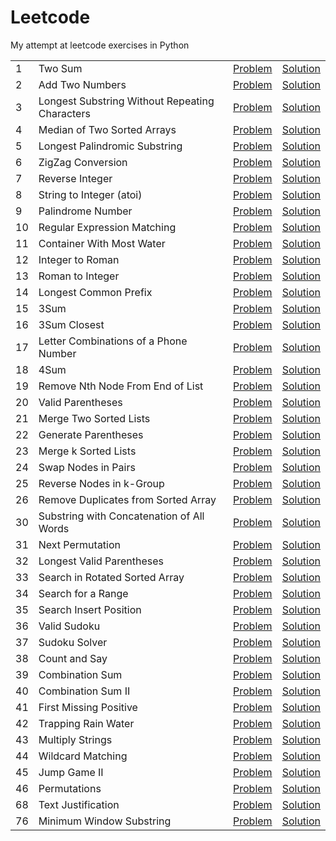 # Leetcode

My attempt at leetcode exercises in Python

|     |                                                |                                                                                          |                                                                         |
| --- | ---------------------------------------------- | :--------------------------------------------------------------------------------------: | :---------------------------------------------------------------------: |
| 1   | Two Sum                                        |                    [Problem](https://leetcode.com/problems/two-sum/)                     |                    [Solution](solutions/two_sum.py)                     |
| 2   | Add Two Numbers                                |                [Problem](https://leetcode.com/problems/add-two-numbers/)                 |                [Solution](solutions/add_two_numbers.py)                 |
| 3   | Longest Substring Without Repeating Characters | [Problem](https://leetcode.com/problems/longest-substring-without-repeating-characters/) | [Solution](solutions/longest_substring_without_repeating_characters.py) |
| 4   | Median of Two Sorted Arrays                    |          [Problem](https://leetcode.com/problems/median-of-two-sorted-arrays/)           |          [Solution](solutions/median_of_two_sorted_arrays.py)           |
| 5   | Longest Palindromic Substring                  |         [Problem](https://leetcode.com/problems/longest-palindromic-substring/)          |         [Solution](solutions/longest_palindromic_substring.py)          |
| 6   | ZigZag Conversion                              |               [Problem](https://leetcode.com/problems/zigzag-conversion/)                |               [Solution](solutions/zigzag_conversion.py)                |
| 7   | Reverse Integer                                |                [Problem](https://leetcode.com/problems/reverse-integer/)                 |                [Solution](solutions/reverse_integer.py)                 |
| 8   | String to Integer (atoi)                       |             [Problem](https://leetcode.com/problems/string-to-integer-atoi/)             |             [Solution](solutions/string_to_integer_atoi.py)             |
| 9   | Palindrome Number                              |               [Problem](https://leetcode.com/problems/palindrome-number/)                |               [Solution](solutions/palindrome_number.py)                |
| 10  | Regular Expression Matching                    |          [Problem](https://leetcode.com/problems/regular-expression-matching/)           |          [Solution](solutions/regular_expression_matching.py)           |
| 11  | Container With Most Water                      |           [Problem](https://leetcode.com/problems/container-with-most-water/)            |           [Solution](solutions/container_with_most_water.py)            |
| 12  | Integer to Roman                               |                [Problem](https://leetcode.com/problems/integer-to-roman/)                |                [Solution](solutions/integer_to_roman.py)                |
| 13  | Roman to Integer                               |                [Problem](https://leetcode.com/problems/roman-to-integer/)                |                [Solution](solutions/roman_to_integer.py)                |
| 14  | Longest Common Prefix                          |             [Problem](https://leetcode.com/problems/longest-common-prefix/)              |             [Solution](solutions/longest_common_prefix.py)              |
| 15  | 3Sum                                           |                      [Problem](https://leetcode.com/problems/3sum/)                      |                      [Solution](solutions/3sum.py)                      |
| 16  | 3Sum Closest                                   |                  [Problem](https://leetcode.com/problems/3sum-closest/)                  |                  [Solution](solutions/3sum_closest.py)                  |
| 17  | Letter Combinations of a Phone Number          |     [Problem](https://leetcode.com/problems/letter-combinations-of-a-phone-number/)      |     [Solution](solutions/letter_combinations_of_a_phone_number.py)      |
| 18  | 4Sum                                           |                      [Problem](https://leetcode.com/problems/4sum/)                      |                      [Solution](solutions/4sum.py)                      |
| 19  | Remove Nth Node From End of List               |        [Problem](https://leetcode.com/problems/remove-nth-node-from-end-of-list/)        |        [Solution](solutions/remove_nth_node_from_end_of_list.py)        |
| 20  | Valid Parentheses                              |               [Problem](https://leetcode.com/problems/valid-parentheses/)                |               [Solution](solutions/valid_parentheses.py)                |
| 21  | Merge Two Sorted Lists                         |             [Problem](https://leetcode.com/problems/merge-two-sorted-lists/)             |             [Solution](solutions/merge_two_sorted_lists.py)             |
| 22  | Generate Parentheses                           |              [Problem](https://leetcode.com/problems/generate-parentheses/)              |              [Solution](solutions/generate_parentheses.py)              |
| 23  | Merge k Sorted Lists                           |              [Problem](https://leetcode.com/problems/merge-k-sorted-lists/)              |              [Solution](solutions/merge_k_sorted_lists.py)              |
| 24  | Swap Nodes in Pairs                            |              [Problem](https://leetcode.com/problems/swap-nodes-in-pairs/)               |              [Solution](solutions/swap_nodes_in_pairs.py)               |
| 25  | Reverse Nodes in k-Group                       |            [Problem](https://leetcode.com/problems/reverse-nodes-in-k-group/)            |            [Solution](solutions/reverse_nodes_in_k_group.py)            |
| 26  | Remove Duplicates from Sorted Array            |      [Problem](https://leetcode.com/problems/remove-duplicates-from-sorted-array/)       |      [Solution](solutions/remove_duplicates_from_sorted_array.py)       |
| 30  | Substring with Concatenation of All Words      |   [Problem](https://leetcode.com/problems/substring-with-concatenation-of-all-words/)    |   [Solution](solutions/substring_with_concatenation_of_all_words.py)    |
| 31  | Next Permutation                               |                [Problem](https://leetcode.com/problems/next-permutation/)                |                [Solution](solutions/next_permutation.py)                |
| 32  | Longest Valid Parentheses                      |           [Problem](https://leetcode.com/problems/longest-valid-parentheses/)            |           [Solution](solutions/longest_valid_parentheses.py)            |
| 33  | Search in Rotated Sorted Array                 |         [Problem](https://leetcode.com/problems/search-in-rotated-sorted-array/)         |         [Solution](solutions/search_in_rotated_sorted_array.py)         |
| 34  | Search for a Range                             |               [Problem](https://leetcode.com/problems/search-for-a-range/)               |               [Solution](solutions/search_for_a_range.py)               |
| 35  | Search Insert Position                         |             [Problem](https://leetcode.com/problems/search-insert-position/)             |             [Solution](solutions/search_insert_position.py)             |
| 36  | Valid Sudoku                                   |                  [Problem](https://leetcode.com/problems/valid-sudoku/)                  |                  [Solution](solutions/valid_sudoku.py)                  |
| 37  | Sudoku Solver                                  |                 [Problem](https://leetcode.com/problems/sudoku-solver/)                  |                 [Solution](solutions/sudoku_solver.py)                  |
| 38  | Count and Say                                  |                 [Problem](https://leetcode.com/problems/count-and-say/)                  |                 [Solution](solutions/count_and_say.py)                  |
| 39  | Combination Sum                                |                [Problem](https://leetcode.com/problems/combination-sum/)                 |                [Solution](solutions/combination_sum.py)                 |
| 40  | Combination Sum II                             |               [Problem](https://leetcode.com/problems/combination-sum-ii/)               |               [Solution](solutions/combination_sum_ii.py)               |
| 41  | First Missing Positive                         |             [Problem](https://leetcode.com/problems/first-missing-positive/)             |             [Solution](solutions/first_missing_positive.py)             |
| 42  | Trapping Rain Water                            |              [Problem](https://leetcode.com/problems/trapping-rain-water/)               |              [Solution](solutions/trapping_rain_water.py)               |
| 43  | Multiply Strings                               |                [Problem](https://leetcode.com/problems/multiply-strings/)                |                [Solution](solutions/multiply_strings.py)                |
| 44  | Wildcard Matching                              |               [Problem](https://leetcode.com/problems/wildcard-matching/)                |               [Solution](solutions/wildcard_matching.py)                |
| 45  | Jump Game II                                   |                  [Problem](https://leetcode.com/problems/jump-game-ii/)                  |                  [Solution](solutions/jump_game_2.py)                   |
| 46  | Permutations                                   |                  [Problem](https://leetcode.com/problems/permutations/)                  |                  [Solution](solutions/permutations.py)                  |
| 68  | Text Justification                             |               [Problem](https://leetcode.com/problems/text-justification/)               |               [Solution](solutions/text_justification.py)               |  |
| 76  | Minimum Window Substring                       |            [Problem](https://leetcode.com/problems/minimum-window-substring/)            |            [Solution](solutions/minimum_window_substring.py)            |

<!-- |  | | [Problem]() | [Solution](solutions/) | -->
